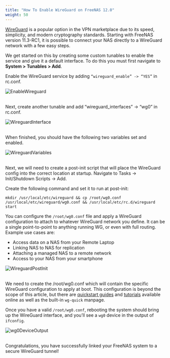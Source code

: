 ```yaml
---
title: "How To Enable WireGuard on FreeNAS 12.0"
weight: 50
---
```


[WireGuard](https://www.wireguard.com/) is a popular option in the VPN marketplace due to its speed, simplicity, and modern cryptography standards. Starting with FreeNAS version 11.3-RC1, it is possible to connect your NAS directly to a WireGuard network with a few easy steps.

We get started on this by creating some custom tunables to enable the 
service and give it a default interface. To do this you must first navigate to **System > Tunables > Add**.

Enable the WireGuard service by adding `“wireguard_enable” -> “YES”` in rc.conf.

![EnableWireguard](/images/CORE/12.0/wireguard_enable.png "Enable Wireguard")
<br><br>

Next, create another tunable and add “wireguard_interfaces” -> “wg0” in rc.conf.

![WireguardInterface](/images/CORE/12.0/wireguard_interfaces.png "Wireguard Interfaces")
<br><br>

When finished, you should have the following two variables set and enabled.

![WireguardVariables](/images/CORE/12.0/wireguard_variables.png "Wireguard Variables")
<br><br>

Next, we will need to create a post-init script that will place the WireGuard config into the correct location at startup. Navigate to Tasks -> Init/Shutdown Scripts -> Add.

Create the following command and set it to run at post-init:

```
mkdir /usr/local/etc/wireguard && cp /root/wg0.conf /usr/local/etc/wireguard/wg0.conf && /usr/local/etc/rc.d/wireguard start
```

You can configure the `/root/wg0.conf` file and apply a WireGuard configuration to attach to whatever WireGuard network you define. It can be a single point-to-point to anything running WG, or even with full routing. Example use cases are:

+ Access data on a NAS from your Remote Laptop
+ Linking NAS to NAS for replication
+ Attaching a managed NAS to a remote network
+ Access to your NAS from your smartphone

![WireguardPostInit](/images/CORE/12.0/wireguard_post_init.png "Wireguard POst Init")
<br><br>

We need to create the /root/wg0.conf which will contain the specific WireGuard configuration to apply at boot. This configuration is beyond the scope of this article, but there are [quickstart guides](https://www.wireguard.com/quickstart/) and [tutorials](https://www.linode.com/docs/networking/vpn/set-up-wireguard-vpn-on-ubuntu/) available online as well as the built-in `wg-quick` manpage.

Once you have a valid `/root/wg0.conf`, rebooting the system should bring up the WireGuard interface, and you’ll see a `wg0` device in the output of `ifconfig`.

![wg0DeviceOutput](/images/CORE/12.0/wg0_Device_Output.png "wg0 device output")
<br><br>

Congratulations, you have successfully linked your FreeNAS system to a secure WireGuard tunnel!
